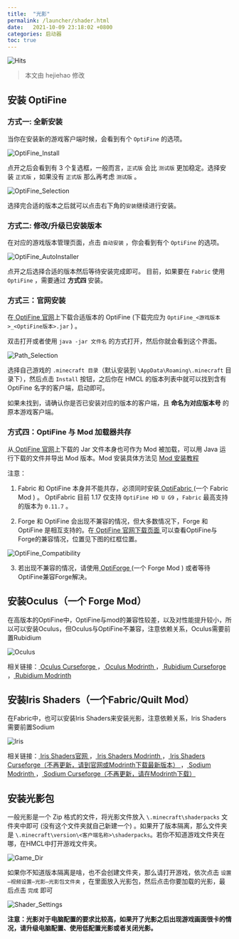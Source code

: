 ```yaml
---
title:  "光影"
permalink: /launcher/shader.html
date:   2021-10-09 23:18:02 +0800
categories: 启动器
toc: true
---
```


![Hits](https://hits.seeyoufarm.com/api/count/incr/badge.svg?url=https%3A%2F%2Fdocs.hmcl.net%2Flauncher%2Foptifine.html&count_bg=%233E4245&title_bg=%233E4245&icon=&icon_color=%23E7E7E7&title=%F0%9F%91%80&edge_flat=false)

> 本文由 hejiehao 修改

## 安装 OptiFine

### 方式一: 全新安装

当你在安装新的游戏客户端时候，会看到有个 `OptiFine` 的选项。

![OptiFine_Install](/assets/img/docs/shader/optifine_install.png)

点开之后会看到有 3 个复选框，一般而言，`正式版` 会比 `测试版` 更加稳定。选择安装 `正式版` ，如果没有 `正式版` 那么再考虑 `测试版` 。

![OptiFine_Selection](/assets/img/docs/shader/select_optifine.png)

选择完合适的版本之后就可以点击右下角的`安装`继续进行安装。

### 方式二: 修改/升级已安装版本

在对应的游戏版本管理页面，点击 `自动安装` ，你会看到有个 `OptiFine` 的选项。

![OptiFine_AutoInstaller](/assets/img/docs/shader/install_auto-16338577874692.png)

点开之后选择合适的版本然后等待安装完成即可。
目前，如果要在  `Fabric` 使用 `OptiFine` ，需要通过 **方式四** 安装。

### 方式三：官网安装

在[ OptiFine 官网](https://optifine.net/downloads)上下载合适版本的 OptiFine (下载完应为 `OptiFine_<游戏版本>_<OptiFine版本>.jar` ) 。

双击打开或者使用 `java -jar 文件名` 的方式打开，然后你就会看到这个界面。

![Path_Selection](/assets/img/docs/shader/change_path.png)

选择自己游戏的 `.minecraft 目录`（默认安装到 `\AppData\Roaming\.minecraft` 目录下），然后点击 `Install` 按钮，之后你在 HMCL 的版本列表中就可以找到含有 OptiFine 名字的客户端，启动即可。

如果未找到，请确认你是否已安装对应的版本的客户端，且 **命名为对应版本号** 的原本游戏客户端。

### 方式四：OptiFine 与 Mod 加载器共存

从[ OptiFine 官网](https://www.optifine.net/)上下载的 Jar 文件本身也可作为 Mod 被加载，可以用 Java 运行下载的文件并导出 Mod 版本。Mod 安装具体方法见 [ Mod 安装教程](auto-installing.html)

注意：

1. Fabric 和 OptiFine 本身并不能共存，必须同时安装[ OptiFabric ](https://www.curseforge.com/minecraft/mc-mods/optifabric) (一个 Fabric Mod ) 。
  OptiFabric 目前 1.17 仅支持 `OptiFine HD U G9` ，`Fabric` 最高支持的版本为 `0.11.7` 。

2. Forge 和 OptiFine 会出现不兼容的情况，但大多数情况下，Forge 和 OptiFine 是相互支持的。在[ OptiFine 官网下载页面 ](https://optifine.net/downloads)可以查看OptiFine与Forge的兼容情况，位置见下图的红框位置。

![OptiFine_Compatibility](/assets/img/docs/shader/optifine_compatibility.png)

3. 若出现不兼容的情况，请使用[ OptiForge ](https://www.curseforge.com/minecraft/mc-mods/optiforge) (一个 Forge Mod ) 或者等待OptiFine兼容Forge解决。

## 安装Oculus（一个 Forge Mod）

在高版本的OptiFine中，OptiFine与mod的兼容性较差，以及对性能提升较小，所以可以安装Oculus，但Oculus与OptiFine不兼容，注意依赖关系，Oculus需要前置Rubidium

![Oculus](/assets/img/docs/shader/oculus.png)

相关链接：[ Oculus Curseforge ](https://www.curseforge.com/minecraft/mc-mods/oculus)，[ Oculus Modrinth ](https://modrinth.com/mod/oculus)，[ Rubidium Curseforge ](https://www.curseforge.com/minecraft/mc-mods/rubidium)，[ Rubidium Modrinth ](https://modrinth.com/mod/rubidium)

## 安装Iris Shaders（一个Fabric/Quilt Mod）

在Fabric中，也可以安装Iris Shaders来安装光影，注意依赖关系，Iris Shaders需要前置Sodium

![Iris](/assets/img/docs/shader/iris.png)

相关链接：[ Iris Shaders官网 ](https://irisshaders.dev/)，[ Iris Shaders Modrinth ](https://modrinth.com/mod/iris)，[ Iris Shaders Curseforge（不再更新，请到官网或Modrinth下载最新版本） ](https://www.curseforge.com/minecraft/mc-mods/irisshaders)，[ Sodium Modrinth ](https://modrinth.com/mod/sodium)，[ Sodium Curseforge（不再更新，请在Modrinth下载） ](https://www.curseforge.com/minecraft/mc-mods/sodium)

## 安装光影包

一般光影是一个 Zip 格式的文件，将光影文件放入 `\.minecraft\shaderpacks` 文件夹中即可 (没有这个文件夹就自己新建一个) 。如果开了版本隔离，那么文件夹是 `\.minecraft\version\<客户端名称>\shaderpacks`。若你不知道游戏文件夹在哪，在HMCL中打开游戏文件夹。

![Game_Dir](/assets/img/docs/shader/game_dir.png)

如果你不知道版本隔离是啥，也不会创建文件夹，那么请打开游戏，依次点击 `设置—视频设置—光影—光影包文件夹` ，在里面放入光影包，然后点击你要加载的光影，最后点击 `完成` 即可

![Shader_Settings](/assets/img/docs/shader/shaders_setting.png)

**注意：光影对于电脑配置的要求比较高，如果开了光影之后出现游戏画面很卡的情况，请升级电脑配置、使用低配置光影或者关闭光影。**
